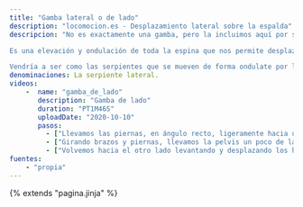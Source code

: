 ```yaml
---
title: "Gamba lateral o de lado"
description: "locomocion.es - Desplazamiento lateral sobre la espalda"
descripcion: "No es exactamente una gamba, pero la incluimos aquí por ser complementaria de las anteriores.

Es una elevación y ondulación de toda la espina que nos permite desplazarnos lateralmente. Iremos avanzando la pelvis y los hombros alternativamente. Podemos usar brazos y piernas a la contra para ayudarnos en la coordinación del movimiento.

Vendría a ser como las serpientes que se mueven de forma ondulate por las dunas."
denominaciones: La serpiente lateral.
videos: 
    -  name: "gamba_de_lado"
       description: "Gamba de lado"
       duration: "PT1M46S"
       uploadDate: "2020-10-10"
       pasos:
         - ["Llevamos las piernas, en ángulo recto, ligeramente hacia un lado mientras que los brazos van hacia el otro."]
         - ["Girando brazos y piernas, llevamos la pelvis un poco de lado y la apoyamos."]
         - ["Volvemos hacia el otro lado levantando y desplazando los hombros."]
fuentes:
    - "propia"
---
```

{% extends "pagina.jinja" %}
